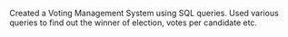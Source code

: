 Created a Voting Management System using SQL queries. Used various queries to find out the winner of election, votes per candidate etc.
